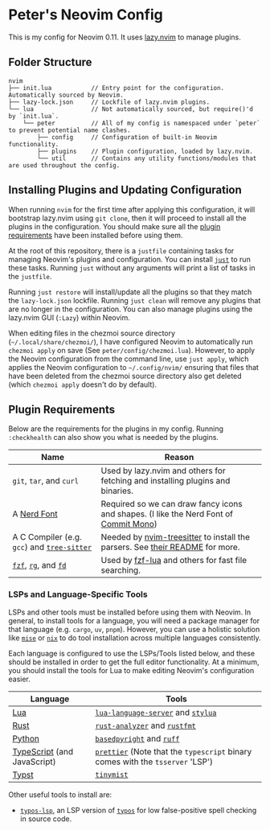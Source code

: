 # Peter's Neovim Config

This is my config for Neovim 0.11. It uses [lazy.nvim](https://lazy.folke.io/) to manage plugins.

## Folder Structure

```
nvim
├── init.lua           // Entry point for the configuration. Automatically sourced by Neovim.
├── lazy-lock.json     // Lockfile of lazy.nvim plugins.
└── lua                // Not automatically sourced, but require()'d by `init.lua`.
    └── peter          // All of my config is namespaced under `peter` to prevent potential name clashes.
        ├── config     // Configuration of built-in Neovim functionality.
        ├── plugins    // Plugin configuration, loaded by lazy.nvim.
        └── util       // Contains any utility functions/modules that are used throughout the config.
```

## Installing Plugins and Updating Configuration

When running `nvim` for the first time after applying this configuration, it will bootstrap lazy.nvim using `git clone`, then it will proceed to install all the plugins in the configuration. You should make sure all the [plugin requirements](#plugin-requirements) have been installed before using them.

At the root of this repository, there is a `justfile` containing tasks for managing Neovim's plugins and configuration. You can install [`just`](https://github.com/casey/just) to run these tasks. Running `just` without any arguments will print a list of tasks in the `justfile`.

Running `just restore` will install/update all the plugins so that they match the `lazy-lock.json` lockfile. Running `just clean` will remove any plugins that are no longer in the configuration. You can also manage plugins using the lazy.nvim GUI (`:Lazy`) within Neovim.

When editing files in the chezmoi source directory (`~/.local/share/chezmoi/`), I have configured Neovim to automatically run `chezmoi apply` on save (See `peter/config/chezmoi.lua`). However, to apply the Neovim configuration from the command line, use `just apply`, which applies the Neovim configuration to `~/.config/nvim/` ensuring that files that have been deleted from the chezmoi source directory also get deleted (which `chezmoi apply` doesn't do by default).

## Plugin Requirements

Below are the requirements for the plugins in my config. Running `:checkhealth` can also show you what is needed by the plugins.

| Name | Reason |
|------|--------|
| `git`, `tar`, and `curl` | Used by lazy.nvim and others for fetching and installing plugins and binaries. |
| A [Nerd Font](https://www.nerdfonts.com/) | Required so we can draw fancy icons and shapes. (I like the Nerd Font of [Commit Mono](https://commitmono.com/)) |
| A C Compiler (e.g. `gcc`) and [`tree-sitter`](https://github.com/tree-sitter/tree-sitter) | Needed by [nvim-treesitter](https://github.com/nvim-treesitter/nvim-treesitter) to install the parsers. See [their README](https://github.com/nvim-treesitter/nvim-treesitter/blob/main/README.md#requirements) for more. |
| [`fzf`](https://github.com/junegunn/fzf), [`rg`](https://github.com/BurntSushi/ripgrep), and [`fd`](https://github.com/sharkdp/fd) | Used by [fzf-lua](https://github.com/ibhagwan/fzf-lua) and others for fast file searching. |

### LSPs and Language-Specific Tools

LSPs and other tools must be installed before using them with Neovim. In general, to install tools for a language, you will need a package manager for that language (e.g. `cargo`, `uv`, `pnpm`). However, you can use a holistic solution like [`mise`](https://mise.jdx.dev/) or [`nix`](https://nixos.org/) to do tool installation across multiple languages consistently.

Each language is configured to use the LSPs/Tools listed below, and these should be installed in order to get the full editor functionality. At a minimum, you should install the tools for Lua to make editing Neovim's configuration easier.

| Language | Tools |
|----------|-------|
| [Lua](https://www.lua.org/) | [`lua-language-server`](https://github.com/LuaLS/lua-language-server) and [`stylua`](https://github.com/JohnnyMorganz/StyLua) |
| [Rust](https://www.rust-lang.org/) | [`rust-analyzer`](https://github.com/rust-lang/rust-analyzer) and [`rustfmt`](https://github.com/rust-lang/rustfmt) |
| [Python](https://www.python.org/) | [`basedpyright`](https://github.com/DetachHead/basedpyright) and [`ruff`](https://github.com/astral-sh/ruff) |
| [TypeScript](https://www.typescriptlang.org/) (and JavaScript) | [`prettier`](https://prettier.io/) (Note that the `typescript` binary comes with the `tsserver` 'LSP') |
| [Typst](https://typst.app/) | [`tinymist`](https://github.com/Myriad-Dreamin/tinymist) |

Other useful tools to install are:

- [`typos-lsp`](https://github.com/tekumara/typos-lsp), an LSP version of [`typos`](https://github.com/crate-ci/typos) for low false-positive spell checking in source code.
